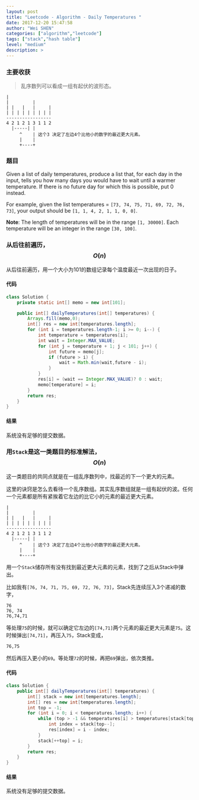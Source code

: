```yaml
---
layout: post
title: "Leetcode - Algorithm - Daily Temperatures "
date: 2017-12-20 15:47:58
author: "Wei SHEN"
categories: ["algorithm","leetcode"]
tags: ["stack","hash table"]
level: "medium"
description: >
---
```


### 主要收获
> 乱序数列可以看成一组有起伏的波形态。
```
|          
|         |      
| |   |   |     |
| | | | | | | | |
-----------------
4 2 1 2 1 3 1 1 2
  |-----| |
     ^    | 这个3 决定了左边4个比他小的数字的最近更大元素。
     |    |
     +----+
```

### 题目
Given a list of daily temperatures, produce a list that, for each day in the input, tells you how many days you would have to wait until a warmer temperature. If there is no future day for which this is possible, put 0 instead.

For example, given the list temperatures = `[73, 74, 75, 71, 69, 72, 76, 73]`, your output should be `[1, 1, 4, 2, 1, 1, 0, 0]`.

**Note**: The length of temperatures will be in the range `[1, 30000]`. Each temperature will be an integer in the range `[30, 100]`.

### 从后往前遍历，$$O(n)$$
从后往前遍历，用一个大小为101的数组记录每个温度最近一次出现的日子。

#### 代码
```java
class Solution {
    private static int[] memo = new int[101];

    public int[] dailyTemperatures(int[] temperatures) {
        Arrays.fill(memo,0);
        int[] res = new int[temperatures.length];
        for (int i = temperatures.length-1; i >= 0; i--) {
            int temperature = temperatures[i];
            int wait = Integer.MAX_VALUE;
            for (int j = temperature + 1; j < 101; j++) {
                int future = memo[j];
                if (future > i) {
                    wait = Math.min(wait,future - i);
                }
            }
            res[i] = (wait == Integer.MAX_VALUE)? 0 : wait;
            memo[temperature] = i;
        }
        return res;
    }
}
```

#### 结果
系统没有足够的提交数据。


### 用`Stack`是这一类题目的标准解法，$$O(n)$$
这一类题目的共同点就是在一组乱序数列中，找最近的下一个更大的元素。

这里的诀窍是怎么去看待一个乱序数组。其实乱序数组就是一组有起伏的波。任何一个元素都是所有紧挨着它左边的比它小的元素的最近更大元素。
```
|          
|         |      
| |   |   |     |
| | | | | | | | |
-----------------
4 2 1 2 1 3 1 1 2
  |-----| |
     ^    | 这个3 决定了左边4个比他小的数字的最近更大元素。
     |    |
     +----+
```

用一个`Stack`储存所有没有找到最近更大元素的元素，找到了之后从Stack中弹出。

比如我有`[76, 74, 71, 75, 69, 72, 76, 73]`，Stack先连续压入3个递减的数字，
```
76
76, 74
76,74,71
```
等处理`75`的时候，就可以确定它左边的`[74,71]`两个元素的最近更大元素是`75`。这时候弹出`[74,71]`，再压入`75`，Stack变成，
```
76,75
```
然后再压入更小的`69`。等处理`72`的时候，再把`69`弹出，依次类推。

#### 代码
```java
class Solution {
    public int[] dailyTemperatures(int[] temperatures) {
        int[] stack = new int[temperatures.length];
        int[] res = new int[temperatures.length];
        int top = -1;
        for (int i = 0; i < temperatures.length; i++) {
            while (top > -1 && temperatures[i] > temperatures[stack[top]]) {
                int index = stack[top--];
                res[index] = i - index;
            }
            stack[++top] = i;
        }
        return res;
    }
}
```

#### 结果
系统没有足够的提交数据。

